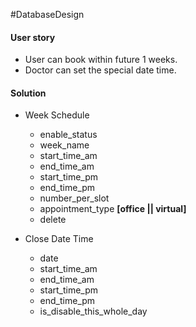 #DatabaseDesign

#### User story

- User can book within future 1 weeks.
- Doctor can set the special date time.

#### Solution

- Week Schedule
  
  - enable_status
  - week_name
  - start_time_am
  - end_time_am
  - start_time_pm
  - end_time_pm
  - number_per_slot
  - appointment_type **[office || virtual]**
  - delete

- Close Date Time
  
  - date
  - start_time_am
  - end_time_am
  - start_time_pm
  - end_time_pm
  - is_disable_this_whole_day